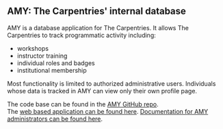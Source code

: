 ## AMY: The Carpentries' internal database

AMY is a database application for The Carpentries.  It allows The Carpentries to track programmatic activity including:

* workshops
* instructor training
* individual roles and badges
* institutional membership

Most functionality is limited to authorized administrative users.  Individuals whose data is tracked in AMY can view only their own profile page.

The code base can be found in the [AMY GitHub repo](https://github.com/carpentries/amy).  
The [web based application can be found here](https://amy.carpentries.org/).
[Documentation for AMY administrators can be found here](https://carpentries.github.io/amy/). 
